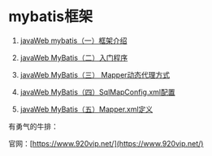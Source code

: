 # mybatis框架

1. [javaWeb mybatis（一）框架介绍](https://www.920vip.net/article/143)

2. [javaWeb MyBatis（二）入门程序](https://www.920vip.net/article/144)

3. [javaWeb MyBatis（三） Mapper动态代理方式](https://www.920vip.net/article/145)

4. [javaWeb MyBatis（四）SqlMapConfig.xml配置](https://www.920vip.net/article/146)

5. [javaWeb MyBatis（五）Mapper.xml定义](https://www.920vip.net/article/147)





有勇气的牛排：

官网：[https://www.920vip.net/](https://www.920vip.net/)


